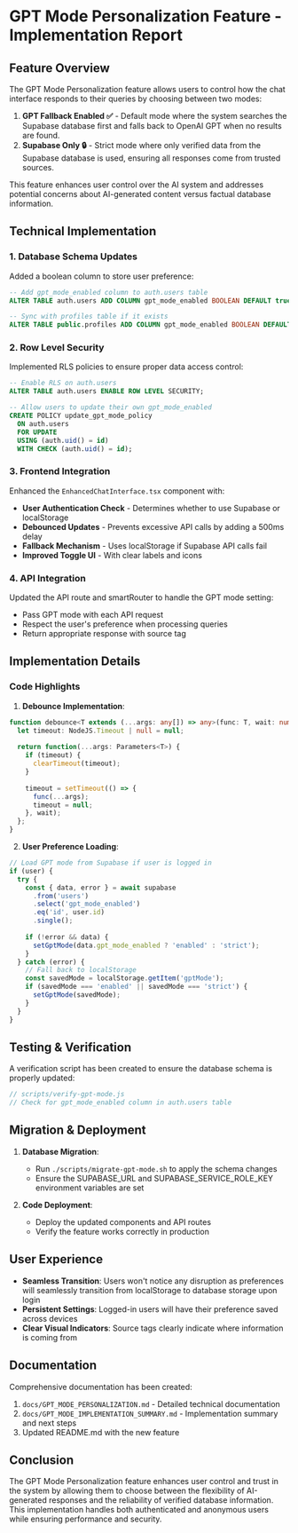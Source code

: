 # GPT Mode Personalization Feature - Implementation Report

## Feature Overview

The GPT Mode Personalization feature allows users to control how the chat interface responds to their queries by choosing between two modes:

1. **GPT Fallback Enabled ✅** - Default mode where the system searches the Supabase database first and falls back to OpenAI GPT when no results are found.
2. **Supabase Only 🔒** - Strict mode where only verified data from the Supabase database is used, ensuring all responses come from trusted sources.

This feature enhances user control over the AI system and addresses potential concerns about AI-generated content versus factual database information.

## Technical Implementation

### 1. Database Schema Updates

Added a boolean column to store user preference:

```sql
-- Add gpt_mode_enabled column to auth.users table
ALTER TABLE auth.users ADD COLUMN gpt_mode_enabled BOOLEAN DEFAULT true;

-- Sync with profiles table if it exists
ALTER TABLE public.profiles ADD COLUMN gpt_mode_enabled BOOLEAN DEFAULT true;
```

### 2. Row Level Security

Implemented RLS policies to ensure proper data access control:

```sql
-- Enable RLS on auth.users
ALTER TABLE auth.users ENABLE ROW LEVEL SECURITY;

-- Allow users to update their own gpt_mode_enabled
CREATE POLICY update_gpt_mode_policy
  ON auth.users
  FOR UPDATE
  USING (auth.uid() = id)
  WITH CHECK (auth.uid() = id);
```

### 3. Frontend Integration

Enhanced the `EnhancedChatInterface.tsx` component with:

- **User Authentication Check** - Determines whether to use Supabase or localStorage
- **Debounced Updates** - Prevents excessive API calls by adding a 500ms delay
- **Fallback Mechanism** - Uses localStorage if Supabase API calls fail
- **Improved Toggle UI** - With clear labels and icons

### 4. API Integration

Updated the API route and smartRouter to handle the GPT mode setting:

- Pass GPT mode with each API request
- Respect the user's preference when processing queries
- Return appropriate response with source tag

## Implementation Details

### Code Highlights

1. **Debounce Implementation**:
```typescript
function debounce<T extends (...args: any[]) => any>(func: T, wait: number): (...args: Parameters<T>) => void {
  let timeout: NodeJS.Timeout | null = null;
  
  return function(...args: Parameters<T>) {
    if (timeout) {
      clearTimeout(timeout);
    }
    
    timeout = setTimeout(() => {
      func(...args);
      timeout = null;
    }, wait);
  };
}
```

2. **User Preference Loading**:
```typescript
// Load GPT mode from Supabase if user is logged in
if (user) {
  try {
    const { data, error } = await supabase
      .from('users')
      .select('gpt_mode_enabled')
      .eq('id', user.id)
      .single();
    
    if (!error && data) {
      setGptMode(data.gpt_mode_enabled ? 'enabled' : 'strict');
    }
  } catch (error) {
    // Fall back to localStorage
    const savedMode = localStorage.getItem('gptMode');
    if (savedMode === 'enabled' || savedMode === 'strict') {
      setGptMode(savedMode);
    }
  }
}
```

## Testing & Verification

A verification script has been created to ensure the database schema is properly updated:

```javascript
// scripts/verify-gpt-mode.js
// Check for gpt_mode_enabled column in auth.users table
```

## Migration & Deployment

1. **Database Migration**:
   - Run `./scripts/migrate-gpt-mode.sh` to apply the schema changes
   - Ensure the SUPABASE_URL and SUPABASE_SERVICE_ROLE_KEY environment variables are set

2. **Code Deployment**:
   - Deploy the updated components and API routes
   - Verify the feature works correctly in production

## User Experience

- **Seamless Transition**: Users won't notice any disruption as preferences will seamlessly transition from localStorage to database storage upon login
- **Persistent Settings**: Logged-in users will have their preference saved across devices
- **Clear Visual Indicators**: Source tags clearly indicate where information is coming from

## Documentation

Comprehensive documentation has been created:

1. `docs/GPT_MODE_PERSONALIZATION.md` - Detailed technical documentation
2. `docs/GPT_MODE_IMPLEMENTATION_SUMMARY.md` - Implementation summary and next steps
3. Updated README.md with the new feature

## Conclusion

The GPT Mode Personalization feature enhances user control and trust in the system by allowing them to choose between the flexibility of AI-generated responses and the reliability of verified database information. This implementation handles both authenticated and anonymous users while ensuring performance and security.
